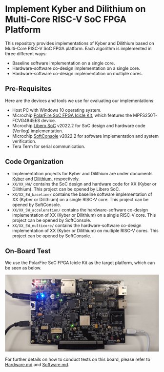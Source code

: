 # Implement Kyber and Dilithium on Multi-Core RISC-V SoC FPGA Platform

This repository provides implementations of Kyber and Dilithium based on Multi-Core RISC-V SoC FPGA platform. Each algorithm is implemented in three different ways:

- Baseline software implementation on a single core.
- Hardware-software co-design implementation on a single core.
- Hardware-software co-design implementation on multiple cores.

## Pre-Requisites

Here are the devices and tools we use for evaluating our implementations:

- Host PC with Windows 10 operating system.
- Microchip [PolarFire SoC FPGA Icicle Kit](https://www.microsemi.com/existing-parts/parts/152514), which features the MPFS250T-FCVG484EES device.
- Microchip [Libero SoC](https://www.microchip.com/en-us/products/fpgas-and-plds/fpga-and-soc-design-tools/soc-fpga/softconsole#downloads) v2022.2 for SoC design and hardware code (Verilog) implementation.
- Microchip [SoftConsole](https://www.microchip.com/en-us/products/fpgas-and-plds/fpga-and-soc-design-tools/soc-fpga/softconsole#downloads) v2022.2 for software implementation and system verification.
- Tera Term for serial communication.

## Code Organization

- Implementation projects for Kyber and Dilithium are under documents [Kyber](./Kyber/) and [Dilithium](./Dilithium/), respectively.
- `XX/XX_HW/` contains the SoC design and hardware code for XX (Kyber or Dilithium). This project can be opened by Libero SoC.
- `XX/XX_SW_baseline/` contains the baseline software implementation of XX (Kyber or Dilithium) on a single RISC-V core. This project can be opened by SoftConsole.
- `XX/XX_SW_acceleration/` contains the hardware-software co-design implementation of XX (Kyber or Dilithium) on a single RISC-V core. This project can be opened by SoftConsole.
- `XX/XX_SW_multicore/` contains the hardware-software co-design implementation of XX (Kyber or Dilithium) on multiple RISC-V cores. This project can be opened by SoftConsole.

## On-Board Test

We use the PolarFire SoC FPGA Icicle Kit as the target platform, which can be seen as below.

![PolarFire](Figures/PolarFire.jpg)

For further details on how to conduct tests on this board, please refer to [Hardware.md](./Hardware.md) and [Software.md](./Software.md).
